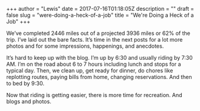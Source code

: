 +++
author = "Lewis"
date = 2017-07-16T01:18:05Z
description = ""
draft = false
slug = "were-doing-a-heck-of-a-job"
title = "We're Doing a Heck of a Job"
+++


We’ve completed 2446 miles out of a projected 3936 miles or 62% of the trip. I’ve laid out the bare facts. It’s time in the next posts for a lot more photos and for some impressions, happenings, and anecdotes.

It’s hard to keep up with the blog. I’m up by 6:30 and usually riding by 7:30 AM. I’m on the road about 6 to 7 hours including lunch and stops for a typical day. Then, we clean up, get ready for dinner, do chores like replotting routes, paying bills from home, changing reservations. And then to bed by 9:30.

Now that riding is getting easier, there is more time for recreation. And blogs and photos.

